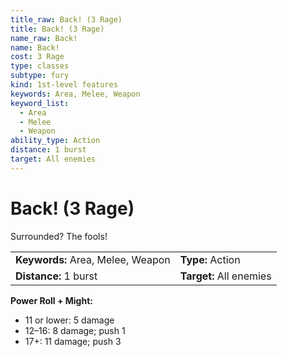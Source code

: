 ```yaml
---
title_raw: Back! (3 Rage)
title: Back! (3 Rage)
name_raw: Back!
name: Back!
cost: 3 Rage
type: classes
subtype: fury
kind: 1st-level features
keywords: Area, Melee, Weapon
keyword_list:
  - Area
  - Melee
  - Weapon
ability_type: Action
distance: 1 burst
target: All enemies
---
```


# Back! (3 Rage)

Surrounded? The fools!

|                                   |                         |
| :-------------------------------- | :---------------------- |
| **Keywords:** Area, Melee, Weapon | **Type:** Action        |
| **Distance:** 1 burst             | **Target:** All enemies |

**Power Roll + Might:**

- 11 or lower: 5 damage
- 12–16: 8 damage; push 1
- 17+: 11 damage; push 3
